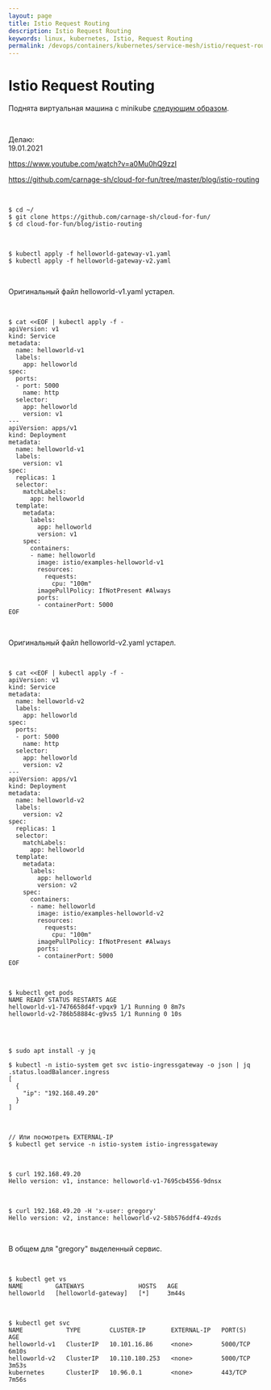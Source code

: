 ```yaml
---
layout: page
title: Istio Request Routing
description: Istio Request Routing
keywords: linux, kubernetes, Istio, Request Routing
permalink: /devops/containers/kubernetes/service-mesh/istio/request-routing/
---
```


# Istio Request Routing

Поднята виртуальная машина с minikube <a href="/devops/containers/kubernetes/service-mesh/istio/minikube/env/">следующим образом</a>.

<br/>

Делаю:  
19.01.2021

https://www.youtube.com/watch?v=a0Mu0hQ9zzI

https://github.com/carnage-sh/cloud-for-fun/tree/master/blog/istio-routing

<br/>

    $ cd ~/
    $ git clone https://github.com/carnage-sh/cloud-for-fun/
    $ cd cloud-for-fun/blog/istio-routing

<br/>

    $ kubectl apply -f helloworld-gateway-v1.yaml
    $ kubectl apply -f helloworld-gateway-v2.yaml

<br/>

Оригинальный файл helloworld-v1.yaml устарел.

<br/>

```
$ cat <<EOF | kubectl apply -f -
apiVersion: v1
kind: Service
metadata:
  name: helloworld-v1
  labels:
    app: helloworld
spec:
  ports:
  - port: 5000
    name: http
  selector:
    app: helloworld
    version: v1
---
apiVersion: apps/v1
kind: Deployment
metadata:
  name: helloworld-v1
  labels:
    version: v1
spec:
  replicas: 1
  selector:
    matchLabels:
      app: helloworld
  template:
    metadata:
      labels:
        app: helloworld
        version: v1
    spec:
      containers:
      - name: helloworld
        image: istio/examples-helloworld-v1
        resources:
          requests:
            cpu: "100m"
        imagePullPolicy: IfNotPresent #Always
        ports:
        - containerPort: 5000
EOF
```

<br/>

Оригинальный файл helloworld-v2.yaml устарел.

<br/>

```
$ cat <<EOF | kubectl apply -f -
apiVersion: v1
kind: Service
metadata:
  name: helloworld-v2
  labels:
    app: helloworld
spec:
  ports:
  - port: 5000
    name: http
  selector:
    app: helloworld
    version: v2
---
apiVersion: apps/v1
kind: Deployment
metadata:
  name: helloworld-v2
  labels:
    version: v2
spec:
  replicas: 1
  selector:
    matchLabels:
      app: helloworld
  template:
    metadata:
      labels:
        app: helloworld
        version: v2
    spec:
      containers:
      - name: helloworld
        image: istio/examples-helloworld-v2
        resources:
          requests:
            cpu: "100m"
        imagePullPolicy: IfNotPresent #Always
        ports:
        - containerPort: 5000
EOF
```

<br/>

```
$ kubectl get pods
NAME READY STATUS RESTARTS AGE
helloworld-v1-7476658d4f-vpqx9 1/1 Running 0 8m7s
helloworld-v2-786b58884c-g9vs5 1/1 Running 0 10s

```

<br/>

```

$ sudo apt install -y jq

$ kubectl -n istio-system get svc istio-ingressgateway -o json | jq .status.loadBalancer.ingress
[
  {
    "ip": "192.168.49.20"
  }
]
```

<br/>

    // Или посмотреть EXTERNAL-IP
    $ kubectl get service -n istio-system istio-ingressgateway

<br/>

    $ curl 192.168.49.20
    Hello version: v1, instance: helloworld-v1-7695cb4556-9dnsx

<br/>

    $ curl 192.168.49.20 -H 'x-user: gregory'
    Hello version: v2, instance: helloworld-v2-58b576ddf4-49zds

<br/>

В общем для "gregory" выделенный сервис.

<br/>

    $ kubectl get vs
    NAME         GATEWAYS               HOSTS   AGE
    helloworld   [helloworld-gateway]   [*]     3m44s

<br/>

    $ kubectl get svc
    NAME            TYPE        CLUSTER-IP       EXTERNAL-IP   PORT(S)    AGE
    helloworld-v1   ClusterIP   10.101.16.86     <none>        5000/TCP   6m10s
    helloworld-v2   ClusterIP   10.110.180.253   <none>        5000/TCP   3m53s
    kubernetes      ClusterIP   10.96.0.1        <none>        443/TCP    7m56s
